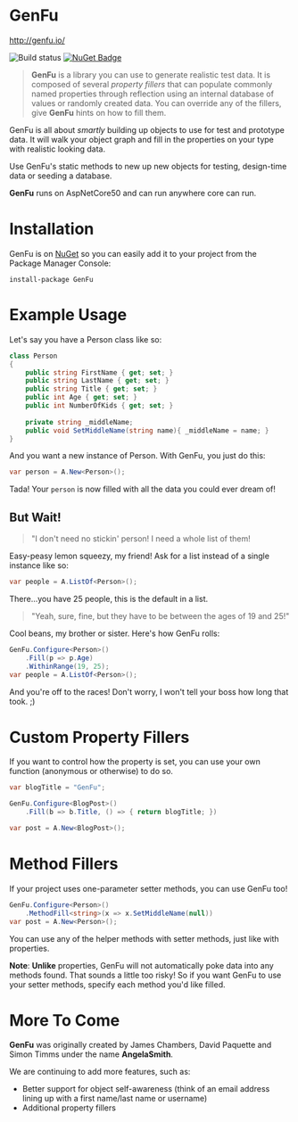 GenFu 
===========

http://genfu.io/ 

![Build status](https://github.com/MisterJames/GenFu/workflows/Continuous%20Integration/badge.svg) [![NuGet Badge](https://buildstats.info/nuget/GenFu)](https://www.nuget.org/packages/GenFu/)

> **GenFu** is a library you can use to generate realistic test data. It is composed of several *property fillers* that can populate commonly named properties through reflection using an internal database of values or randomly created data. You can override any of the fillers, give **GenFu** hints on how to fill them.

GenFu is all about _smartly_ building up objects to use for test and prototype data. It will walk your object graph and fill in the properties on your type with realistic looking data.  

Use GenFu's static methods to new up new objects for testing, design-time data or seeding a database. 

**GenFu** runs on AspNetCore50 and can run anywhere core can run.

Installation
===========
GenFu is on [NuGet](https://nuget.org/packages/GenFu) so you can easily add it to your project from the Package Manager Console:

```   
install-package GenFu 
```


Example Usage
===========
Let's say you have a Person class like so:

``` cs
class Person
{
    public string FirstName { get; set; }
    public string LastName { get; set; }
    public string Title { get; set; }
    public int Age { get; set; }
    public int NumberOfKids { get; set; }
	
	private string _middleName;
	public void SetMiddleName(string name){ _middleName = name; }
}
```

And you want a new instance of Person.  With GenFu, you just do this:

``` cs
var person = A.New<Person>();
```

Tada!  Your `person` is now filled with all the data you could ever dream of!

## But Wait!

>"I don't need no stickin' person! I need a whole list of them! 

Easy-peasy lemon squeezy, my friend!  Ask for a list instead of a single instance like so:

``` cs
var people = A.ListOf<Person>();
```

There...you have 25 people, this is the default in a list.

>"Yeah, sure, fine, but they have to be between the ages of 19 and 25!" 

Cool beans, my brother or sister.  Here's how GenFu rolls:

``` cs
GenFu.Configure<Person>()
    .Fill(p => p.Age)
    .WithinRange(19, 25);
var people = A.ListOf<Person>();
```

And you're off to the races!  Don't worry, I won't tell your boss how long that took.  ;)

Custom Property Fillers
===========

If you want to control how the property is set, you can use your own function (anonymous or otherwise) to do so.

``` cs
var blogTitle = "GenFu";

GenFu.Configure<BlogPost>()
    .Fill(b => b.Title, () => { return blogTitle; })

var post = A.New<BlogPost>();
```


Method Fillers
===========

If your project uses one-parameter setter methods, you can use GenFu too!

``` cs
GenFu.Configure<Person>()
    .MethodFill<string>(x => x.SetMiddleName(null))
var post = A.New<Person>();
```

You can use any of the helper methods with setter methods, just like with properties.

**Note**: **Unlike** properties, GenFu will not automatically poke data into any methods found. That sounds a little too risky! So if you want GenFu to use your setter methods, specify each method you'd like filled.

More To Come
===========
**GenFu** was originally created by James Chambers, David Paquette and Simon Timms under the name **AngelaSmith**.  

We are continuing to add more features, such as:
 - Better support for object self-awareness (think of an email address lining up with a first name/last name or username)
 - Additional property fillers
